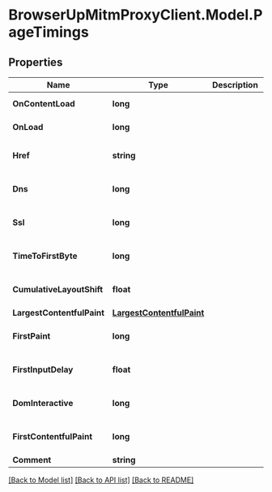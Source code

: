 # BrowserUpMitmProxyClient.Model.PageTimings

## Properties

Name | Type | Description | Notes
------------ | ------------- | ------------- | -------------
**OnContentLoad** | **long** |  | [default to -1]
**OnLoad** | **long** |  | [default to -1]
**Href** | **string** |  | [optional] [default to ""]
**Dns** | **long** |  | [optional] [default to -1]
**Ssl** | **long** |  | [optional] [default to -1]
**TimeToFirstByte** | **long** |  | [optional] [default to -1]
**CumulativeLayoutShift** | **float** |  | [optional] [default to -1F]
**LargestContentfulPaint** | [**LargestContentfulPaint**](LargestContentfulPaint.md) |  | [optional] 
**FirstPaint** | **long** |  | [optional] [default to -1]
**FirstInputDelay** | **float** |  | [optional] [default to -1F]
**DomInteractive** | **long** |  | [optional] [default to -1]
**FirstContentfulPaint** | **long** |  | [optional] [default to -1]
**Comment** | **string** |  | [optional] 

[[Back to Model list]](../README.md#documentation-for-models) [[Back to API list]](../README.md#documentation-for-api-endpoints) [[Back to README]](../README.md)

